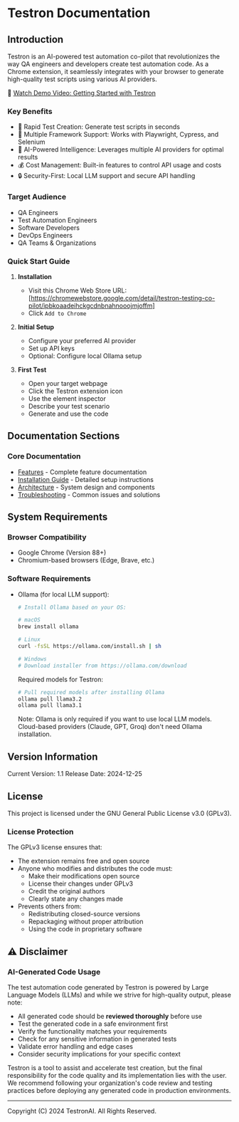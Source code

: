 # Testron Documentation

## Introduction
Testron is an AI-powered test automation co-pilot that revolutionizes the way QA engineers and developers create test automation code. As a Chrome extension, it seamlessly integrates with your browser to generate high-quality test scripts using various AI providers.

🎥 [Watch Demo Video: Getting Started with Testron](https://www.youtube.com/watch?v=05fvtjDc-xs)

### Key Benefits
- 🚀 Rapid Test Creation: Generate test scripts in seconds
- 🎯 Multiple Framework Support: Works with Playwright, Cypress, and Selenium
- 🤖 AI-Powered Intelligence: Leverages multiple AI providers for optimal results
- 💰 Cost Management: Built-in features to control API usage and costs
- 🔒 Security-First: Local LLM support and secure API handling

### Target Audience
- QA Engineers
- Test Automation Engineers
- Software Developers
- DevOps Engineers
- QA Teams & Organizations

### Quick Start Guide
1. **Installation**
   - Visit this Chrome Web Store URL: [https://chromewebstore.google.com/detail/testron-testing-co-pilot/ipbkoaadeihckgcdnbnahnooojmjoffm]
   -  Click `Add to Chrome`

2. **Initial Setup**
   - Configure your preferred AI provider
   - Set up API keys
   - Optional: Configure local Ollama setup

3. **First Test**
   - Open your target webpage
   - Click the Testron extension icon
   - Use the element inspector
   - Describe your test scenario
   - Generate and use the code

## Documentation Sections

### Core Documentation
- [Features](docs/features.md) - Complete feature documentation
- [Installation Guide](docs/installation.md) - Detailed setup instructions
- [Architecture](docs/architecture.md) - System design and components
- [Troubleshooting](docs/troubleshooting.md) - Common issues and solutions

## System Requirements

### Browser Compatibility
- Google Chrome (Version 88+)
- Chromium-based browsers (Edge, Brave, etc.)

### Software Requirements
- Ollama (for local LLM support):
  ```bash
  # Install Ollama based on your OS:
  
  # macOS
  brew install ollama
  
  # Linux
  curl -fsSL https://ollama.com/install.sh | sh
  
  # Windows
  # Download installer from https://ollama.com/download
  ```
  Required models for Testron:
  ```bash
  # Pull required models after installing Ollama
  ollama pull llama3.2
  ollama pull llama3.1
  ```
  Note: Ollama is only required if you want to use local LLM models. Cloud-based providers (Claude, GPT, Groq) don't need Ollama installation.

## Version Information
Current Version: 1.1
Release Date: 2024-12-25

## License
This project is licensed under the GNU General Public License v3.0 (GPLv3).

### License Protection
The GPLv3 license ensures that:
- The extension remains free and open source
- Anyone who modifies and distributes the code must:
  - Make their modifications open source
  - License their changes under GPLv3
  - Credit the original authors
  - Clearly state any changes made
- Prevents others from:
  - Redistributing closed-source versions
  - Repackaging without proper attribution
  - Using the code in proprietary software

## ⚠️ Disclaimer

### AI-Generated Code Usage
The test automation code generated by Testron is powered by Large Language Models (LLMs) and while we strive for high-quality output, please note:

- All generated code should be **reviewed thoroughly** before use
- Test the generated code in a safe environment first
- Verify the functionality matches your requirements
- Check for any sensitive information in generated tests
- Validate error handling and edge cases
- Consider security implications for your specific context

Testron is a tool to assist and accelerate test creation, but the final responsibility for the code quality and its implementation lies with the user. We recommend following your organization's code review and testing practices before deploying any generated code in production environments.

---

Copyright (C) 2024 TestronAI. All Rights Reserved.